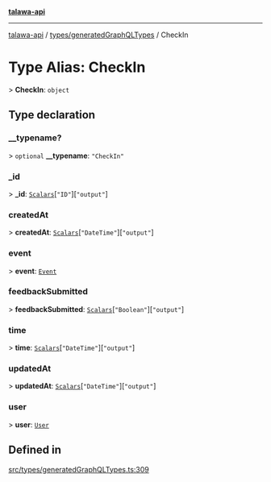 [**talawa-api**](../../../README.md)

***

[talawa-api](../../../modules.md) / [types/generatedGraphQLTypes](../README.md) / CheckIn

# Type Alias: CheckIn

\> **CheckIn**: `object`

## Type declaration

### \_\_typename?

\> `optional` **\_\_typename**: `"CheckIn"`

### \_id

\> **\_id**: [`Scalars`](Scalars.md)\[`"ID"`\]\[`"output"`\]

### createdAt

\> **createdAt**: [`Scalars`](Scalars.md)\[`"DateTime"`\]\[`"output"`\]

### event

\> **event**: [`Event`](Event.md)

### feedbackSubmitted

\> **feedbackSubmitted**: [`Scalars`](Scalars.md)\[`"Boolean"`\]\[`"output"`\]

### time

\> **time**: [`Scalars`](Scalars.md)\[`"DateTime"`\]\[`"output"`\]

### updatedAt

\> **updatedAt**: [`Scalars`](Scalars.md)\[`"DateTime"`\]\[`"output"`\]

### user

\> **user**: [`User`](User.md)

## Defined in

[src/types/generatedGraphQLTypes.ts:309](https://github.com/PalisadoesFoundation/talawa-api/blob/3a5276aff43f5de4f7fab3ec9683a420dcdc7a06/src/types/generatedGraphQLTypes.ts#L309)
